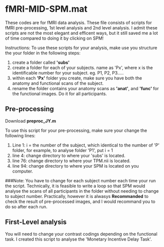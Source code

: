 # fMRI-MID-SPM.mat
These codes are for fMRI data analysis. 
These file consists of scripts for fMRI pre-processing, 1st level analysis and 2nd level analysis. I admit these scripts are not the most elegant and efficent ways, but it still saved me a lot of time compared to doing it by clicking on SPM! 


Instructions: 
To use these scripts for your analysis, make use you structure the your folder in the following steps:
1. create a folder called **'subs'**
2. create a folder for each of your subjects. name as 'Px', where x is the identificable number for your subject. eg. P1, P2, P3.....
3. within each **'Px'** folder you create, make sure you have both the anatomy and functional scans of the subject.
4. rename the folder contains your anatomy scans as **'anat'**, and **'func'** for the functional images. Do it for all participants. 


## Pre-processing 
Download **preproc_JY.m**

To use this script for your pre-processing, make sure your change the following lines: 
1. Line 1: i = the number of the subject, which identical to the number of 'P' folder, for example, to analyse folder 'P1', put i = 1
2. line 4: change directory to where your 'subs' is located.
3. line 76: change directory to where your TPM.nii is located.
4. line 94: change directory to where your SPM is located on you computer. 


###Note: 
You have to change for each subject number each time your run the script. Technically, it is feasible to write a loop so that SPM would analyse the scans of all participants in the folder without needing to change to subject number. Practically, however it is alwasys **Recommanded** to check the result of pre-processed images, and I would recommand you to do so after each run. 


## First-Level analysis

You will need to change your contrast codings depending on the functional task. I created this script to analyse the 'Monetary Incentive Delay Task'. 


